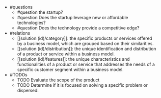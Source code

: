 - #questions
	- #question the startup?
	- #question Does the startup leverage new or affordable technologies?
	- #question Does the technology provide a competitive edge?
- #relations
	- [[solution (id)/category]]: the specific products or services offered by a business model, which are grouped based on their similarities.
	- [[solution (id)/distribution]]: the unique identification and distribution of a product or service within a business model.
	- [[solution (id)/features]]: the unique characteristics and functionalities of a product or service that addresses the needs of a specific customer segment within a business model.
- #TODOs
	- TODO Evaluate the scope of the product
	- TODO  Determine if it is focused on solving a specific problem or dispersed.












